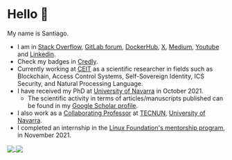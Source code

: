 # Hello 👋

My name is Santiago.
- I am in [Stack Overflow](https://stackoverflow.com/users/10404390/sfl0r3nz05), [GitLab forum](https://forum.gitlab.com/u/sfigueroa/summary), [DockerHub](https://hub.docker.com/u/sflorenz05), [X](https://twitter.com/sfl0r3nz05), [Medium](https://medium.com/@sfl0r3nz05), [Youtube](https://www.youtube.com/@sfl0r3nz05/playlists) and [Linkedin](https://es.linkedin.com/in/sfl0r3nz05).
- Check my badges in [Credly](https://www.credly.com/users/santiago-figueroa-lorenzo).
- Currently working at [CEIT](https://ceit.es) as a scientific researcher in fields such as Blockchain, Access Control Systems, Self-Sovereign Identity, ICS Security, and Natural Processing Language.
- I have received my PhD at [University of Navarra](https://www.unav.edu/) in October 2021.
  * The scientific activity in terms of articles/manuscripts published can be found in my [Google Scholar profile](https://scholar.google.com/citations?user=mfozVfMAAAAJ&hl=en).
- I also work as a [Collaborating Professor](https://www.unav.edu/web/departamento-de-ingenieria-electrica-y-electronica/personal/profesores-de-otros-departamentos-y-centros#:~:text=Santiago%20Figueroa%20Lorenzo) at [TECNUN](https://tecnun.unav.edu/), [University of Navarra](https://www.unav.edu/).
- I completed an internship in the [Linux Foundation's mentorship program](https://mentorship.lfx.linuxfoundation.org/project/d8a154c6-41fb-4733-b3c8-df37796e7fa3), in November 2021.

<a href="https://github.com/anuraghazra/github-readme-stats">
  <img align="center" src="https://github-readme-stats.vercel.app/api?username=sfl0r3nz05&theme=radical&show_icons=true&include_all_commits=true&hide_border=true" />
</a>
<a href="https://github.com/anuraghazra/convoychat">
  <img align="center" src="https://github-readme-stats.vercel.app/api/top-langs/?username=sfl0r3nz05&theme=radical&langs_count=8&layout=compact&hide_border=true" />
</a>

